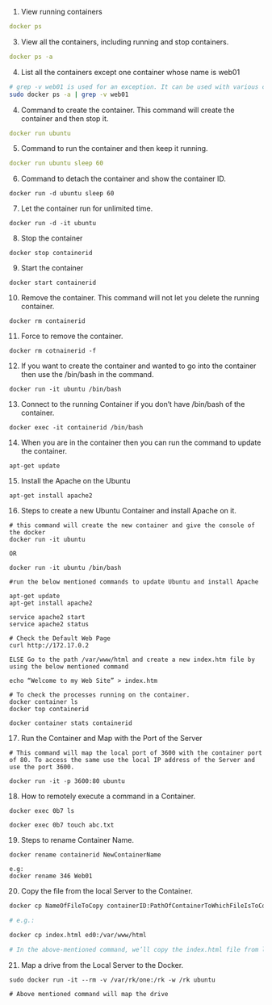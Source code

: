 1.	View running containers
```yml
docker ps
```

3.	View all the containers, including running and stop containers. 
```yaml
docker ps -a
```

4.	List all the containers except one container whose name is web01

```sh
# grep -v web01 is used for an exception. It can be used with various combinations. 
sudo docker ps -a | grep -v web01
```

4.	Command to create the container. This command will create the container and then stop it.
```yml
docker run ubuntu
```

5.	Command to run the container and then keep it running.
```yml
docker run ubuntu sleep 60
```
6.	Command to detach the container and show the container ID.
```
docker run -d ubuntu sleep 60
```
7.	Let the container run for unlimited time.
```
docker run -d -it ubuntu
```
8.	Stop the container
```
docker stop containerid
```

9.	Start the container
```
docker start containerid
```

10.	Remove the container. This command will not let you delete the running container. 
```
docker rm containerid
```

11.	Force to remove the container. 
```
docker rm cotnainerid -f
```

12.	If you want to create the container and wanted to go into the container then use the /bin/bash in the command. 
```
docker run -it ubuntu /bin/bash
```

13.	Connect to the running Container if you don’t have /bin/bash of the container. 
```
docker exec -it containerid /bin/bash
```

14.	When you are in the container then you can run the command to update the container. 
```
apt-get update
```

15.	Install the Apache on the Ubuntu
```
apt-get install apache2
```

16.	Steps to create a new Ubuntu Container and install Apache on it. 
```
# this command will create the new container and give the console of the docker
docker run -it ubuntu

OR

docker run -it ubuntu /bin/bash

#run the below mentioned commands to update Ubuntu and install Apache

apt-get update
apt-get install apache2

service apache2 start
service apache2 status

# Check the Default Web Page
curl http://172.17.0.2

ELSE Go to the path /var/www/html and create a new index.htm file by using the below mentioned command

echo “Welcome to my Web Site” > index.htm

# To check the processes running on the container. 
docker container ls
docker top containerid

docker container stats containerid
```

17.	Run the Container and Map with the Port of the Server
```
# This command will map the local port of 3600 with the container port of 80. To access the same use the local IP address of the Server and use the port 3600.

docker run -it -p 3600:80 ubuntu
```

18.	How to remotely execute a command in a Container. 
```
docker exec 0b7 ls

docker exec 0b7 touch abc.txt
```

19.	Steps to rename Container Name.
```
docker rename containerid NewContainerName

e.g:
docker rename 346 Web01
```

20.	Copy the file from the local Server to the Container. 
```sh
docker cp NameOfFileToCopy containerID:PathOfContainerToWhichFileIsToCopy

# e.g.:

docker cp index.html ed0:/var/www/html

# In the above-mentioned command, we’ll copy the index.html file from local Server to Container with the Container ID starts with ed0 and the path of the container to which file is to copy is /var/www/html
```

21.	Map a drive from the Local Server to the Docker.
```
sudo docker run -it --rm -v /var/rk/one:/rk -w /rk ubuntu

# Above mentioned command will map the drive
```
